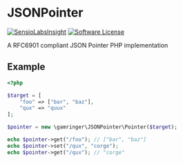 JSONPointer
===========

[![SensioLabsInsight](https://insight.sensiolabs.com/projects/9f14b6ae-8100-4c43-9084-b17f57165026/mini.png)](https://insight.sensiolabs.com/projects/9f14b6ae-8100-4c43-9084-b17f57165026)
[![Software License](https://img.shields.io/badge/license-MIT-brightgreen.svg?style=flat-square)](LICENSE)

A RFC6901 compliant JSON Pointer PHP implementation

Example
-------

```php
<?php

$target = [
	"foo" => ["bar", "baz"],
	"qux" => "quux"
];

$pointer = new \gamringer\JSONPointer\Pointer($target);

echo $pointer->get("/foo"); // ["bar", "baz"]
echo $pointer->set("/qux", "corge");
echo $pointer->get("/qux"); // "corge"
```

